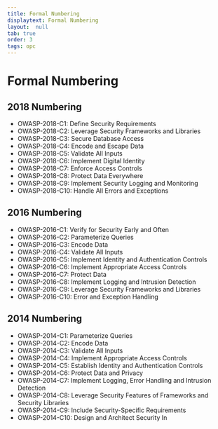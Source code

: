 ```yaml
---
title: Formal Numbering
displaytext: Formal Numbering
layout:  null
tab: true
order: 3
tags: opc
---
```


# Formal Numbering

## 2018 Numbering

  - OWASP-2018-C1: Define Security Requirements
  - OWASP-2018-C2: Leverage Security Frameworks and Libraries
  - OWASP-2018-C3: Secure Database Access
  - OWASP-2018-C4: Encode and Escape Data
  - OWASP-2018-C5: Validate All Inputs
  - OWASP-2018-C6: Implement Digital Identity
  - OWASP-2018-C7: Enforce Access Controls
  - OWASP-2018-C8: Protect Data Everywhere
  - OWASP-2018-C9: Implement Security Logging and Monitoring
  - OWASP-2018-C10: Handle All Errors and Exceptions

## 2016 Numbering

  - OWASP-2016-C1: Verify for Security Early and Often
  - OWASP-2016-C2: Parameterize Queries
  - OWASP-2016-C3: Encode Data
  - OWASP-2016-C4: Validate All Inputs
  - OWASP-2016-C5: Implement Identity and Authentication Controls
  - OWASP-2016-C6: Implement Appropriate Access Controls
  - OWASP-2016-C7: Protect Data
  - OWASP-2016-C8: Implement Logging and Intrusion Detection
  - OWASP-2016-C9: Leverage Security Frameworks and Libraries
  - OWASP-2016-C10: Error and Exception Handling

## 2014 Numbering

  - OWASP-2014-C1: Parameterize Queries
  - OWASP-2014-C2: Encode Data
  - OWASP-2014-C3: Validate All Inputs
  - OWASP-2014-C4: Implement Appropriate Access Controls
  - OWASP-2014-C5: Establish Identity and Authentication Controls
  - OWASP-2014-C6: Protect Data and Privacy
  - OWASP-2014-C7: Implement Logging, Error Handling and Intrusion Detection
  - OWASP-2014-C8: Leverage Security Features of Frameworks and Security Libraries
  - OWASP-2014-C9: Include Security-Specific Requirements
  - OWASP-2014-C10: Design and Architect Security In